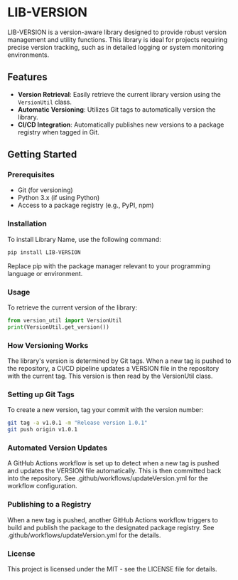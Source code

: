 # LIB-VERSION

LIB-VERSION is a version-aware library designed to provide robust version management and utility functions. This library is ideal for projects requiring precise version tracking, such as in detailed logging or system monitoring environments.

## Features

- **Version Retrieval**: Easily retrieve the current library version using the `VersionUtil` class.
- **Automatic Versioning**: Utilizes Git tags to automatically version the library.
- **CI/CD Integration**: Automatically publishes new versions to a package registry when tagged in Git.

## Getting Started

### Prerequisites

- Git (for versioning)
- Python 3.x (if using Python)
- Access to a package registry (e.g., PyPI, npm)

### Installation

To install Library Name, use the following command:

```bash
pip install LIB-VERSION
```

Replace pip with the package manager relevant to your programming language or environment.

### Usage
To retrieve the current version of the library:

```python
from version_util import VersionUtil
print(VersionUtil.get_version())
```

### How Versioning Works
The library's version is determined by Git tags. When a new tag is pushed to the repository, a CI/CD pipeline updates a VERSION file in the repository with the current tag. This version is then read by the VersionUtil class.

### Setting up Git Tags
To create a new version, tag your commit with the version number:

```bash
git tag -a v1.0.1 -m "Release version 1.0.1"
git push origin v1.0.1
```

### Automated Version Updates
A GitHub Actions workflow is set up to detect when a new tag is pushed and updates the VERSION file automatically. This is then committed back into the repository. See .github/workflows/updateVersion.yml for the workflow configuration.

### Publishing to a Registry
When a new tag is pushed, another GitHub Actions workflow triggers to build and publish the package to the designated package registry. See .github/workflows/updateVersion.yml for the details.

### License
This project is licensed under the MIT - see the LICENSE file for details.

